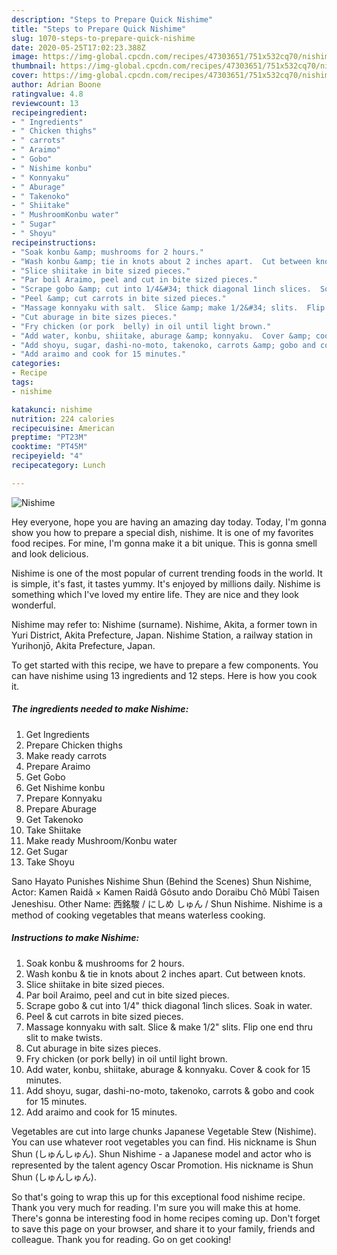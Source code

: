```yaml
---
description: "Steps to Prepare Quick Nishime"
title: "Steps to Prepare Quick Nishime"
slug: 1070-steps-to-prepare-quick-nishime
date: 2020-05-25T17:02:23.388Z
image: https://img-global.cpcdn.com/recipes/47303651/751x532cq70/nishime-recipe-main-photo.jpg
thumbnail: https://img-global.cpcdn.com/recipes/47303651/751x532cq70/nishime-recipe-main-photo.jpg
cover: https://img-global.cpcdn.com/recipes/47303651/751x532cq70/nishime-recipe-main-photo.jpg
author: Adrian Boone
ratingvalue: 4.8
reviewcount: 13
recipeingredient:
- " Ingredients"
- " Chicken thighs"
- " carrots"
- " Araimo"
- " Gobo"
- " Nishime konbu"
- " Konnyaku"
- " Aburage"
- " Takenoko"
- " Shiitake"
- " MushroomKonbu water"
- " Sugar"
- " Shoyu"
recipeinstructions:
- "Soak konbu &amp; mushrooms for 2 hours."
- "Wash konbu &amp; tie in knots about 2 inches apart.  Cut between knots."
- "Slice shiitake in bite sized pieces."
- "Par boil Araimo, peel and cut in bite sized pieces."
- "Scrape gobo &amp; cut into 1/4&#34; thick diagonal 1inch slices.  Soak in water."
- "Peel &amp; cut carrots in bite sized pieces."
- "Massage konnyaku with salt.  Slice &amp; make 1/2&#34; slits.  Flip one end thru slit to make twists."
- "Cut aburage in bite sizes pieces."
- "Fry chicken (or pork  belly) in oil until light brown."
- "Add water, konbu, shiitake, aburage &amp; konnyaku.  Cover &amp; cook for 15 minutes."
- "Add shoyu, sugar, dashi-no-moto, takenoko, carrots &amp; gobo and cook for 15 minutes."
- "Add araimo and cook for 15 minutes."
categories:
- Recipe
tags:
- nishime

katakunci: nishime 
nutrition: 224 calories
recipecuisine: American
preptime: "PT23M"
cooktime: "PT45M"
recipeyield: "4"
recipecategory: Lunch

---
```



![Nishime](https://img-global.cpcdn.com/recipes/47303651/751x532cq70/nishime-recipe-main-photo.jpg)

Hey everyone, hope you are having an amazing day today. Today, I'm gonna show you how to prepare a special dish, nishime. It is one of my favorites food recipes. For mine, I'm gonna make it a bit unique. This is gonna smell and look delicious.

Nishime is one of the most popular of current trending foods in the world. It is simple, it's fast, it tastes yummy. It's enjoyed by millions daily. Nishime is something which I've loved my entire life. They are nice and they look wonderful.

Nishime may refer to: Nishime (surname). Nishime, Akita, a former town in Yuri District, Akita Prefecture, Japan. Nishime Station, a railway station in Yurihonjō, Akita Prefecture, Japan.


To get started with this recipe, we have to prepare a few components. You can have nishime using 13 ingredients and 12 steps. Here is how you cook it.

<!--inarticleads1-->

##### The ingredients needed to make Nishime:

1. Get  Ingredients
1. Prepare  Chicken thighs
1. Make ready  carrots
1. Prepare  Araimo
1. Get  Gobo
1. Get  Nishime konbu
1. Prepare  Konnyaku
1. Prepare  Aburage
1. Get  Takenoko
1. Take  Shiitake
1. Make ready  Mushroom/Konbu water
1. Get  Sugar
1. Take  Shoyu


Sano Hayato Punishes Nishime Shun (Behind the Scenes) Shun Nishime, Actor: Kamen Raidâ × Kamen Raidâ Gôsuto ando Doraibu Chô Mûbî Taisen Jeneshisu. Other Name: 西銘駿 / にしめ しゅん / Shun Nishime. Nishime is a method of cooking vegetables that means waterless cooking. 

<!--inarticleads2-->

##### Instructions to make Nishime:

1. Soak konbu &amp; mushrooms for 2 hours.
1. Wash konbu &amp; tie in knots about 2 inches apart.  Cut between knots.
1. Slice shiitake in bite sized pieces.
1. Par boil Araimo, peel and cut in bite sized pieces.
1. Scrape gobo &amp; cut into 1/4&#34; thick diagonal 1inch slices.  Soak in water.
1. Peel &amp; cut carrots in bite sized pieces.
1. Massage konnyaku with salt.  Slice &amp; make 1/2&#34; slits.  Flip one end thru slit to make twists.
1. Cut aburage in bite sizes pieces.
1. Fry chicken (or pork  belly) in oil until light brown.
1. Add water, konbu, shiitake, aburage &amp; konnyaku.  Cover &amp; cook for 15 minutes.
1. Add shoyu, sugar, dashi-no-moto, takenoko, carrots &amp; gobo and cook for 15 minutes.
1. Add araimo and cook for 15 minutes.


Vegetables are cut into large chunks Japanese Vegetable Stew (Nishime). You can use whatever root vegetables you can find. His nickname is Shun Shun (しゅんしゅん). Shun Nishime - a Japanese model and actor who is represented by the talent agency Oscar Promotion. His nickname is Shun Shun (しゅんしゅん). 

So that's going to wrap this up for this exceptional food nishime recipe. Thank you very much for reading. I'm sure you will make this at home. There's gonna be interesting food in home recipes coming up. Don't forget to save this page on your browser, and share it to your family, friends and colleague. Thank you for reading. Go on get cooking!
